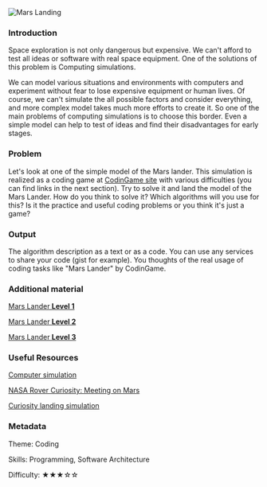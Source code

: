 ![Mars Landing](./MarsLander.png)

### Introduction

Space exploration is not only dangerous but expensive.
We can't afford to test all ideas or software with real space equipment.
One of the solutions of this problem is Computing simulations.

We can model various situations and environments with computers and
experiment without fear to lose expensive equipment or human lives.
Of course, we can't simulate the all possible factors and consider everything,
and more complex model takes much more efforts to create it.
So one of the main problems of computing simulations is to choose this border.
Even a simple model can help to test of ideas and find their disadvantages for early stages.

### Problem

Let's look at one of the simple model of the Mars lander. This simulation is realized as
a coding game at [CodinGame site](http://codingame.com) with various difficulties (you can find links in the next section).
Try to solve it and land the model of the Mars Lander.
How do you think to solve it? Which algorithms will you use for this?
Is it the practice and useful coding problems or you think it's just a game?

### Output
The algorithm description as a text or as a code.
You can use any services to share your code (gist for example).
You thoughts of the real usage of coding tasks like "Mars Lander" by CodinGame.

### Additional material
[Mars Lander **Level 1**](https://www.codingame.com/games/puzzles/40)

[Mars Lander **Level 2**](https://www.codingame.com/games/puzzles/12)

[Mars Lander **Level 3**](https://www.codingame.com/games/puzzles/39)

### Useful Resources

[Computer simulation](https://en.wikipedia.org/wiki/Computer_simulation)

[NASA Rover Curiosity: Meeting on Mars](http://www.siemens.com/innovation/en/home/pictures-of-the-future/digitalization-and-software/simulation-and-virtual-reality-mars-rover.html)

[Curiosity landing simulation](https://www.khanacademy.org/partner-content/nasa/searchingforlife/mars_science_lab/p/curiosity-landing-simulation)

### Metadata

Theme: Coding

Skills: Programming, Software Architecture

Difficulty: ★★★☆☆
